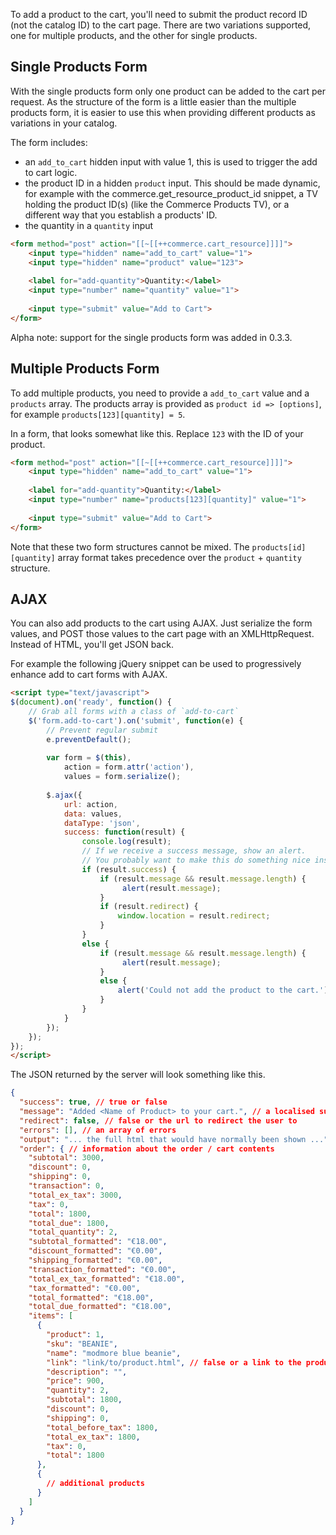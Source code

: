To add a product to the cart, you'll need to submit the product record ID (not the catalog ID) to the cart page. There are two variations supported, one for multiple products, and the other for single products. 

## Single Products Form

With the single products form only one product can be added to the cart per request. As the structure of the form is a little easier than the multiple products form, it is easier to use this when providing different products as variations in your catalog. 

The form includes:
- an `add_to_cart` hidden input with value 1, this is used to trigger the add to cart logic.
- the product ID in a hidden `product` input. This should be made dynamic, for example with the commerce.get_resource_product_id snippet, a TV holding the product ID(s) (like the Commerce Products TV), or a different way that you establish a products' ID.
- the quantity in a `quantity` input

```` html
<form method="post" action="[[~[[++commerce.cart_resource]]]]">
    <input type="hidden" name="add_to_cart" value="1">
    <input type="hidden" name="product" value="123">
    
    <label for="add-quantity">Quantity:</label>
    <input type="number" name="quantity" value="1">
    
    <input type="submit" value="Add to Cart">
</form>
````

Alpha note: support for the single products form was added in 0.3.3.

## Multiple Products Form

To add multiple products, you need to provide a `add_to_cart` value and a `products` array. The products array is provided as `product id => [options]`, for example `products[123][quantity] = 5`.

In a form, that looks somewhat like this. Replace `123` with the ID of your product. 

```` html
<form method="post" action="[[~[[++commerce.cart_resource]]]]">
    <input type="hidden" name="add_to_cart" value="1">
    
    <label for="add-quantity">Quantity:</label>
    <input type="number" name="products[123][quantity]" value="1">
    
    <input type="submit" value="Add to Cart">
</form>
````

Note that these two form structures cannot be mixed. The `products[id][quantity]` array format takes precedence over the `product` + `quantity` structure.

## AJAX

You can also add products to the cart using AJAX. Just serialize the form values, and POST those values to the cart page with an XMLHttpRequest. Instead of HTML, you'll get JSON back. 

For example the following jQuery snippet can be used to progressively enhance add to cart forms with AJAX. 

```` html
<script type="text/javascript">
$(document).on('ready', function() {
    // Grab all forms with a class of `add-to-cart`
    $('form.add-to-cart').on('submit', function(e) {
        // Prevent regular submit
        e.preventDefault();
        
        var form = $(this),
            action = form.attr('action'),
            values = form.serialize();
            
        $.ajax({
            url: action,
            data: values,
            dataType: 'json',
            success: function(result) {
                console.log(result);
                // If we receive a success message, show an alert.
                // You probably want to make this do something nice instead.
                if (result.success) {
                    if (result.message && result.message.length) {
                         alert(result.message);
                    }
                    if (result.redirect) {
                        window.location = result.redirect;
                    }
                }
                else {
                    if (result.message && result.message.length) {
                         alert(result.message);
                    }
                    else {
                        alert('Could not add the product to the cart.');
                    }
                }
            }
        });
    });
});
</script>
````

The JSON returned by the server will look something like this.

```` json
{
  "success": true, // true or false
  "message": "Added <Name of Product> to your cart.", // a localised success/error message
  "redirect": false, // false or the url to redirect the user to
  "errors": [], // an array of errors
  "output": "... the full html that would have normally been shown ...",
  "order": { // information about the order / cart contents
    "subtotal": 3000,
    "discount": 0,
    "shipping": 0,
    "transaction": 0,
    "total_ex_tax": 3000,
    "tax": 0,
    "total": 1800,
    "total_due": 1800,
    "total_quantity": 2,
    "subtotal_formatted": "€18.00",
    "discount_formatted": "€0.00",
    "shipping_formatted": "€0.00",
    "transaction_formatted": "€0.00",
    "total_ex_tax_formatted": "€18.00",
    "tax_formatted": "€0.00",
    "total_formatted": "€18.00",
    "total_due_formatted": "€18.00",
    "items": [
      {
        "product": 1,
        "sku": "BEANIE",
        "name": "modmore blue beanie",
        "link": "link/to/product.html", // false or a link to the product in the catalog
        "description": "",
        "price": 900,
        "quantity": 2,
        "subtotal": 1800,
        "discount": 0,
        "shipping": 0,
        "total_before_tax": 1800,
        "total_ex_tax": 1800,
        "tax": 0,
        "total": 1800
      },
      {
        // additional products
      }
    ]
  }
}
````

